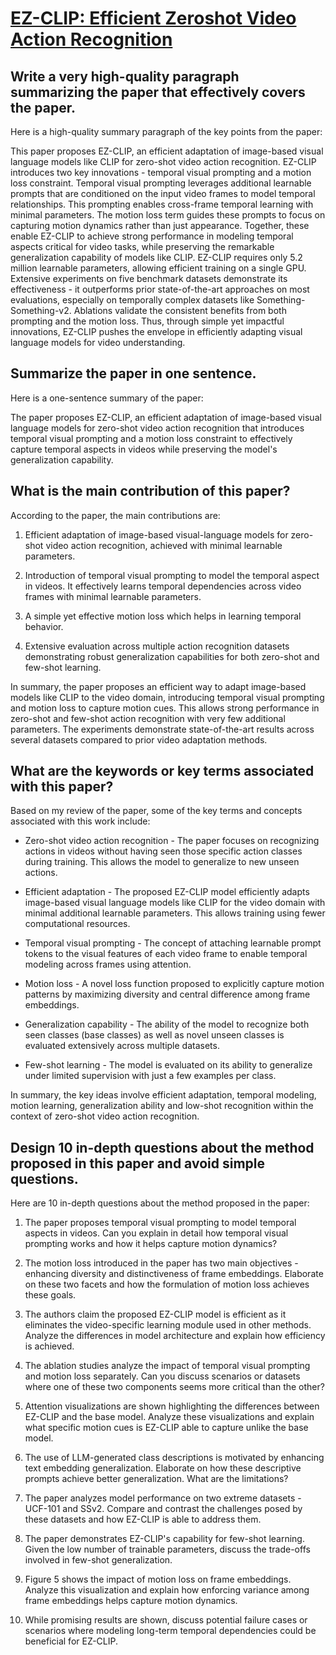 # [EZ-CLIP: Efficient Zeroshot Video Action Recognition](https://arxiv.org/abs/2312.08010)

## Write a very high-quality paragraph summarizing the paper that effectively covers the paper.

 Here is a high-quality summary paragraph of the key points from the paper:

This paper proposes EZ-CLIP, an efficient adaptation of image-based visual language models like CLIP for zero-shot video action recognition. EZ-CLIP introduces two key innovations - temporal visual prompting and a motion loss constraint. Temporal visual prompting leverages additional learnable prompts that are conditioned on the input video frames to model temporal relationships. This prompting enables cross-frame temporal learning with minimal parameters. The motion loss term guides these prompts to focus on capturing motion dynamics rather than just appearance. Together, these enable EZ-CLIP to achieve strong performance in modeling temporal aspects critical for video tasks, while preserving the remarkable generalization capability of models like CLIP. EZ-CLIP requires only 5.2 million learnable parameters, allowing efficient training on a single GPU. Extensive experiments on five benchmark datasets demonstrate its effectiveness - it outperforms prior state-of-the-art approaches on most evaluations, especially on temporally complex datasets like Something-Something-v2. Ablations validate the consistent benefits from both prompting and the motion loss. Thus, through simple yet impactful innovations, EZ-CLIP pushes the envelope in efficiently adapting visual language models for video understanding.


## Summarize the paper in one sentence.

 Here is a one-sentence summary of the paper:

The paper proposes EZ-CLIP, an efficient adaptation of image-based visual language models for zero-shot video action recognition that introduces temporal visual prompting and a motion loss constraint to effectively capture temporal aspects in videos while preserving the model's generalization capability.


## What is the main contribution of this paper?

 According to the paper, the main contributions are:

1. Efficient adaptation of image-based visual-language models for zero-shot video action recognition, achieved with minimal learnable parameters.

2. Introduction of temporal visual prompting to model the temporal aspect in videos. It effectively learns temporal dependencies across video frames with minimal learnable parameters. 

3. A simple yet effective motion loss which helps in learning temporal behavior.

4. Extensive evaluation across multiple action recognition datasets demonstrating robust generalization capabilities for both zero-shot and few-shot learning. 

In summary, the paper proposes an efficient way to adapt image-based models like CLIP to the video domain, introducing temporal visual prompting and motion loss to capture motion cues. This allows strong performance in zero-shot and few-shot action recognition with very few additional parameters. The experiments demonstrate state-of-the-art results across several datasets compared to prior video adaptation methods.


## What are the keywords or key terms associated with this paper?

 Based on my review of the paper, some of the key terms and concepts associated with this work include:

- Zero-shot video action recognition - The paper focuses on recognizing actions in videos without having seen those specific action classes during training. This allows the model to generalize to new unseen actions. 

- Efficient adaptation - The proposed EZ-CLIP model efficiently adapts image-based visual language models like CLIP for the video domain with minimal additional learnable parameters. This allows training using fewer computational resources.

- Temporal visual prompting - The concept of attaching learnable prompt tokens to the visual features of each video frame to enable temporal modeling across frames using attention.

- Motion loss - A novel loss function proposed to explicitly capture motion patterns by maximizing diversity and central difference among frame embeddings. 

- Generalization capability - The ability of the model to recognize both seen classes (base classes) as well as novel unseen classes is evaluated extensively across multiple datasets.

- Few-shot learning - The model is evaluated on its ability to generalize under limited supervision with just a few examples per class.

In summary, the key ideas involve efficient adaptation, temporal modeling, motion learning, generalization ability and low-shot recognition within the context of zero-shot video action recognition.


## Design 10 in-depth questions about the method proposed in this paper and avoid simple questions.

 Here are 10 in-depth questions about the method proposed in the paper:

1. The paper proposes temporal visual prompting to model temporal aspects in videos. Can you explain in detail how temporal visual prompting works and how it helps capture motion dynamics?

2. The motion loss introduced in the paper has two main objectives - enhancing diversity and distinctiveness of frame embeddings. Elaborate on these two facets and how the formulation of motion loss achieves these goals.  

3. The authors claim the proposed EZ-CLIP model is efficient as it eliminates the video-specific learning module used in other methods. Analyze the differences in model architecture and explain how efficiency is achieved.

4. The ablation studies analyze the impact of temporal visual prompting and motion loss separately. Can you discuss scenarios or datasets where one of these two components seems more critical than the other?

5. Attention visualizations are shown highlighting the differences between EZ-CLIP and the base model. Analyze these visualizations and explain what specific motion cues is EZ-CLIP able to capture unlike the base model.  

6. The use of LLM-generated class descriptions is motivated by enhancing text embedding generalization. Elaborate on how these descriptive prompts achieve better generalization. What are the limitations?

7. The paper analyzes model performance on two extreme datasets - UCF-101 and SSv2. Compare and contrast the challenges posed by these datasets and how EZ-CLIP is able to address them. 

8. The paper demonstrates EZ-CLIP's capability for few-shot learning. Given the low number of trainable parameters, discuss the trade-offs involved in few-shot generalization.

9. Figure 5 shows the impact of motion loss on frame embeddings. Analyze this visualization and explain how enforcing variance among frame embeddings helps capture motion dynamics.

10. While promising results are shown, discuss potential failure cases or scenarios where modeling long-term temporal dependencies could be beneficial for EZ-CLIP.
